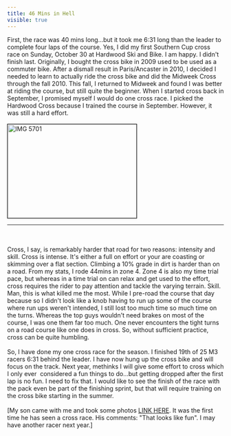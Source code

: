 ---title: 46 Mins in Hellvisible: true---<div>
  First, the race was 40 mins long...but it took me 6:31 long than the leader to complete four laps of the course. Yes, I did my first Southern Cup cross race on Sunday, October 30 at Hardwood Ski and Bike. I am happy. I didn't finish last. Originally, I bought the cross bike in 2009 used to be used as a commuter bike. After a dismall result in Paris/Ancaster in 2010, I decided I needed to learn to actually ride the cross bike and did the Midweek Cross through the fall 2010. This fall, I returned to Midweek and found I was better at riding the course, but still quite the beginner. When I started cross back in September, I promised myself I would do one cross race. I picked the Hardwood Cross because I trained the course in September. However, it was still a hard effort.<br /><br /><img style="border-width: 1px; border-color: #000000; border-style: solid;" alt="IMG 5701" src="images/photos/IMG_5701.jpg" height="218" width="300" /><br />
  
  <hr id="system-readmore" />
  
  <br /><br />Cross, I say, is remarkably harder that road for two reasons: intensity and skill. Cross is intense. It's either a full on effort or your are coasting or skimming over a flat section. Climbing a 10% grade in dirt is harder than on a road. From my stats, I rode 44mins in zone 4. Zone 4 is also my time trial pace, but whereas in a time trial on can relax and get used to the effort, cross requires the rider to pay attention and tackle the varying terrain. Skill. Man, this is what killed me the most. While I pre-road the course that day because so I didn't look like a knob having to run up some of the course where run ups weren't intended, I still lost too much time so much time on the turns. Whereas the top guys wouldn't need brakes on most of the course, I was one them far too much. One never encounters the tight turns on a road course like one does in cross. So, without sufficient practice, cross can be quite humbling.<br /><br />So, I have done my one cross race for the season. I finished 19th of 25 M3 racers 6:31 behind the leader. I have now hung up the cross bike and will focus on the track. Next year, methinks I will give some effort to cross which I only ever&nbsp; considered a fun things to do...but getting dropped after the first lap is no fun. I need to fix that. I would like to see the finish of the race with the pack even be part of the finishing sprint, but that will require training on the cross bike starting in the summer.<br /><br />[My son came with me and took some photos <a target="_blank" title="PHotos from Hardwood Cross" href="http://photos.hackcycling.ca/hardwoodcross2011/">LINK HERE</a>. It was the first time he has seen a cross race. His comments: "That looks like fun". I may have another racer next year.]<br /><br />
</div>